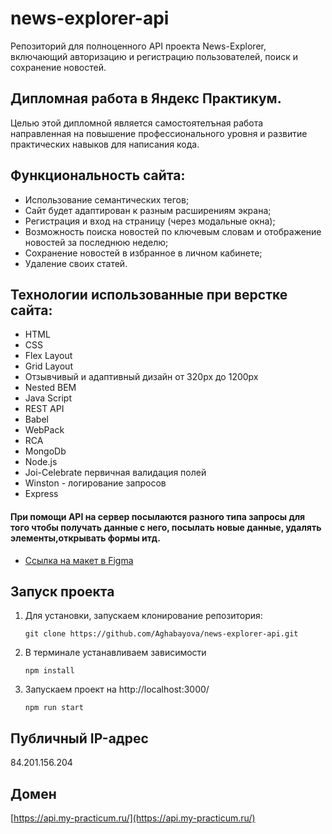 
# news-explorer-api
Репозиторий для полноценного API проекта News-Explorer, включающий авторизацию и регистрацию пользователей, поиск и сохранение новостей.  


## Дипломная работа в Яндекс Практикум. 
Целью этой дипломной является самостоятелъная работа направленная на повышение профессионального уровня и развитие практических навыков для написания кода. 


## Функциональность сайта: 

* Использование семантических тегов;
* Сайт будет адаптирован к разным расширениям экрана; 
* Регистрация и вход на страницу (через модальные окна);
* Возможность поиска новостей по ключевым словам и отображение новостей за последнюю неделю;
* Сохранение новостей в избранное в личном кабинете;
* Удаление своих статей.

## Технологии использованные при верстке сайта: 

* HTML
* CSS
* Flex Layout
* Grid Layout
* Отзывчивый и адаптивный дизайн от 320px до 1200px
* Nested BEM
* Java Script
* REST API
* Babel
* WebPack
* RCA
* MongoDb
* Node.js
* Joi-Celebrate первичная валидация полей
* Winston - логирование запросов
* Express


#### При помощи API на сервер посылаются разного типа запросы для того чтобы получать данные с него, посылать новые данные, удалять элементы,открывать формы итд.    

* [Ссылка на макет в Figma](https://www.figma.com/file/Dhl21eRzzbFMBe0DU9SglF/Diploma-WEB-v2.0-(for-students)?node-id=157%3A1080)


## Запуск проекта

1. Для установки, запускаем клонирование репозитория:
    ```
    git clone https://github.com/Aghabayova/news-explorer-api.git
    ```

2. В терминале устанавливаем зависимости
    ```
    npm install
    ```

3. Запускаем проект на http://localhost:3000/
    ```
    npm run start  
    ```

## Публичный IP-адрес

84.201.156.204

## Домен

[https://api.my-practicum.ru/](https://api.my-practicum.ru/)


